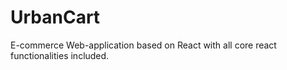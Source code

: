 # UrbanCart
E-commerce Web-application based on React with all core react functionalities included.
